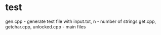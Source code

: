# test
gen.cpp - generate test file with input.txt, n - number of strings
get.cpp, getchar.cpp, unlocked.cpp - main files
